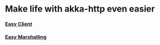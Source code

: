 # Make life with akka-http even easier

### [Easy Client](https://github.com/holidaycheck/easy-akka-http/tree/master/easy-akka-client)

### [Easy Marshalling](https://github.com/holidaycheck/easy-akka-http/tree/master/easy-akka-marshalling)